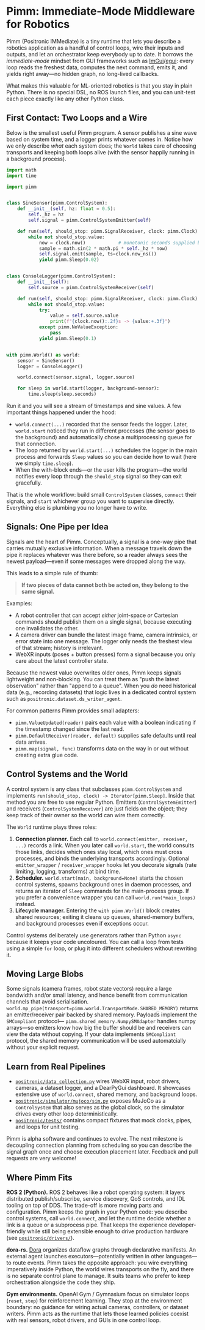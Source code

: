 # Pimm: Immediate-Mode Middleware for Robotics

Pimm (Positronic IMMediate) is a tiny runtime that lets you describe a robotics
application as a handful of control loops, wire their inputs and outputs, and let
an orchestrator keep everybody up to date. It borrows the *immediate-mode* mindset
from GUI frameworks such as [ImGui](https://github.com/ocornut/imgui)/[egui](https://github.com/emilk/egui):
every loop reads the freshest data, computes the next command, emits it, and yields
right away—no hidden graph, no long-lived callbacks.

What makes this valuable for ML-oriented robotics is that you stay in plain
Python. There is no special DSL, no ROS launch files, and you can unit-test each
piece exactly like any other Python class.

## First Contact: Two Loops and a Wire

Below is the smallest useful Pimm program. A sensor publishes a sine wave based on
system time, and a logger prints whatever comes in. Notice how we only describe
*what* each system does; the `World` takes care of choosing transports and keeping
both loops alive (with the sensor happily running in a background process).

```python
import math
import time

import pimm


class SineSensor(pimm.ControlSystem):
    def __init__(self, hz: float = 0.5):
        self._hz = hz
        self.signal = pimm.ControlSystemEmitter(self)

    def run(self, should_stop: pimm.SignalReceiver, clock: pimm.Clock):
        while not should_stop.value:
            now = clock.now()            # monotonic seconds supplied by the World
            sample = math.sin(2 * math.pi * self._hz * now)
            self.signal.emit(sample, ts=clock.now_ns())
            yield pimm.Sleep(0.02)


class ConsoleLogger(pimm.ControlSystem):
    def __init__(self):
        self.source = pimm.ControlSystemReceiver(self)

    def run(self, should_stop: pimm.SignalReceiver, clock: pimm.Clock):
        while not should_stop.value:
            try:
                value = self.source.value
                print(f"{clock.now():.2f}s -> {value:+.3f}")
            except pimm.NoValueException:
                pass
            yield pimm.Sleep(0.1)


with pimm.World() as world:
    sensor = SineSensor()
    logger = ConsoleLogger()

    world.connect(sensor.signal, logger.source)

    for sleep in world.start(logger, background=sensor):
        time.sleep(sleep.seconds)
```

Run it and you will see a stream of timestamps and sine values. A few important
things happened under the hood:

- `world.connect(...)` recorded that the sensor feeds the logger. Later, `world.start`
  noticed they run in different processes (the sensor goes to the background) and
  automatically chose a multiprocessing queue for that connection.
- The loop returned by `world.start(...)` schedules the logger in the main process
  and forwards `Sleep` values so you can decide how to wait (here we simply
  `time.sleep`).
- When the with-block ends—or the user kills the program—the world notifies every
  loop through the `should_stop` signal so they can exit gracefully.

That is the whole workflow: build small `ControlSystem` classes, `connect` their
signals, and `start` whichever group you want to supervise directly. Everything
else is plumbing you no longer have to write.

## Signals: One Pipe per Idea

Signals are the heart of Pimm. Conceptually, a signal is a one-way pipe that
carries mutually exclusive information. When a message travels down the pipe it
replaces whatever was there before, so a reader always sees the newest payload—even
if some messages were dropped along the way.

This leads to a simple rule of thumb:

> **If two pieces of data cannot both be acted on, they belong to the same signal.**

Examples:

- A robot controller that can accept *either* joint-space *or* Cartesian commands
  should publish them on a single signal, because executing one invalidates the
  other.
- A camera driver can bundle the latest image frame, camera intrinsics, or error
  state into one message. The logger only needs the freshest view of that stream;
  history is irrelevant.
- WebXR inputs (poses + button presses) form a signal because you only care about
  the latest controller state.

Because the newest value overwrites older ones, Pimm keeps signals lightweight and
non-blocking. You can treat them as "push the latest observation" rather than
"append to a queue". When you *do* need historical data (e.g., recording datasets)
that logic lives in a dedicated control system such as `positronic.dataset.ds_writer_agent`.

For common patterns Pimm provides small adapters:

- `pimm.ValueUpdated(reader)` pairs each value with a boolean indicating if the
  timestamp changed since the last read.
- `pimm.DefaultReceiver(reader, default)` supplies safe defaults until real data
  arrives.
- `pimm.map(signal, func)` transforms data on the way in or out without creating
  extra glue code.

## Control Systems and the World

A control system is any class that subclasses `pimm.ControlSystem` and implements
`run(should_stop, clock) -> Iterator[pimm.Sleep]`. Inside that method you are free
to use regular Python. Emitters (`ControlSystemEmitter`) and receivers
(`ControlSystemReceiver`) are just fields on the object; they keep track of their
owner so the world can wire them correctly.

The `World` runtime plays three roles:

1. **Connection planner.** Each call to `world.connect(emitter, receiver, ...)`
   records a link. When you later call `world.start`, the world consults those
   links, decides which ones stay local, which ones must cross processes, and
   binds the underlying transports accordingly. Optional `emitter_wrapper` /
   `receiver_wrapper` hooks let you decorate signals (rate limiting, logging,
   transforms) at bind time.
2. **Scheduler.** `world.start(main, background=None)` starts the chosen control
   systems, spawns background ones in daemon processes, and returns an iterator of
   `Sleep` commands for the main-process group. If you prefer a convenience wrapper
   you can call `world.run(*main_loops)` instead.
3. **Lifecycle manager.** Entering the `with pimm.World()` block creates shared
   resources; exiting it cleans up queues, shared-memory buffers, and background
   processes even if exceptions occur.

Control systems deliberately use generators rather than Python `async` because it
keeps your code uncoloured. You can call a loop from tests using a simple `for`
loop, or plug it into different schedulers without rewriting it.

## Moving Large Blobs

Some signals (camera frames, robot state vectors) require a large bandwidth and/or
small latency, and hence benefit from communication channels that avoid serialisation.
`world.mp_pipe(transport=pimm.world.TransportMode.SHARED_MEMORY)` returns an emitter/receiver pair backed by shared memory. Payloads implement the `SMCompliant` protocol—
`pimm.shared_memory.NumpySMAdapter` handles numpy arrays—so emitters know how big
the buffer should be and receivers can view the data without copying. If your data
implements `SMCompliant` protocol, the shared memory communication will be used
automatcially without your explicit request.

## Learn from Real Pipelines

- [`positronic/data_collection.py`](../positronic/data_collection.py) wires WebXR
  input, robot drivers, cameras, a dataset logger, and a DearPyGui dashboard. It
  showcases extensive use of `world.connect`, shared memory, and background loops.
- [`positronic/simulator/mujoco/sim.py`](../positronic/simulator/mujoco/sim.py)
  exposes MuJoCo as a `ControlSystem` that also serves as the global clock, so the
  simulator drives every other loop deterministically.
- [`positronic/tests/`](../positronic/tests) contains compact fixtures that mock
  clocks, pipes, and loops for unit testing.

Pimm is alpha software and continues to evolve. The next milestone is decoupling
connection planning from scheduling so you can describe the signal graph once and
choose execution placement later. Feedback and pull requests are very welcome!

## Where Pimm Fits

**ROS 2 (Python).** ROS 2 behaves like a robot operating system: it layers
distributed publish/subscribe, service discovery, QoS controls, and IDL tooling on
top of DDS. The trade-off is more moving parts and configuration. Pimm keeps the
graph in your Python code: you describe control systems, call `world.connect`, and
let the runtime decide whether a link is a queue or a subprocess pipe. That keeps
the experience developer-friendly while still being extensible enough to drive
production hardware (see [`positronic/drivers/`](../positronic/drivers/)).

**dora-rs.** [Dora](https://dora-rs.ai/) organizes dataflow graphs through declarative
manifests. An external agent launches executors—potentially written in other
languages—to route events. Pimm takes the opposite approach: you wire everything
imperatively inside Python, the world wires transports on the fly, and there is no
separate control plane to manage. It suits teams who prefer to keep orchestration
alongside the code they ship.

**Gym environments.** OpenAI Gym / Gymnasium focus on simulator loops (`reset`,
`step`) for reinforcement learning. They stop at the environment boundary: no
guidance for wiring actual cameras, controllers, or dataset writers. Pimm acts as
the runtime that lets those learned policies coexist with real sensors, robot
drivers, and GUIs in one control loop.
